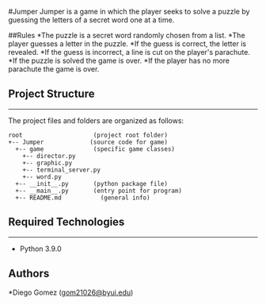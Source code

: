 #Jumper
Jumper is a game in which the player seeks to solve a puzzle by guessing the letters of a secret word one at a time.

##Rules
*The puzzle is a secret word randomly chosen from a list.
*The player guesses a letter in the puzzle.
*If the guess is correct, the letter is revealed.
*If the guess is incorrect, a line is cut on the player's parachute.
*If the puzzle is solved the game is over.
*If the player has no more parachute the game is over.
## Project Structure
---
The project files and folders are organized as follows:
```
root                    (project root folder)
+-- Jumper             (source code for game)
  +-- game              (specific game classes)
    +-- director.py
    +-- graphic.py
    +-- terminal_server.py
    +-- word.py
  +-- __init__.py       (python package file)
  +-- __main__.py       (entry point for program)
  +-- README.md           (general info)
```

## Required Technologies
---
* Python 3.9.0

## Authors

*Diego Gomez (gom21026@byui.edu)
